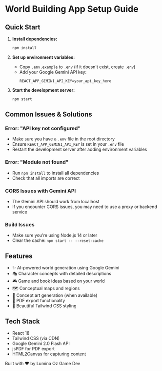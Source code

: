 # World Building App Setup Guide

## Quick Start

1. **Install dependencies:**
   ```bash
   npm install
   ```

2. **Set up environment variables:**
   - Copy `.env.example` to `.env` (if it doesn't exist, create `.env`)
   - Add your Google Gemini API key:
     ```
     REACT_APP_GEMINI_API_KEY=your_api_key_here
     ```

3. **Start the development server:**
   ```bash
   npm start
   ```

## Common Issues & Solutions

### Error: "API key not configured"
- Make sure you have a `.env` file in the root directory
- Ensure `REACT_APP_GEMINI_API_KEY` is set in your `.env` file
- Restart the development server after adding environment variables

### Error: "Module not found"
- Run `npm install` to install all dependencies
- Check that all imports are correct

### CORS Issues with Gemini API
- The Gemini API should work from localhost
- If you encounter CORS issues, you may need to use a proxy or backend service

### Build Issues
- Make sure you're using Node.js 14 or later
- Clear the cache: `npm start -- --reset-cache`

## Features

- ✨ AI-powered world generation using Google Gemini
- 🎭 Character concepts with detailed descriptions
- 🎮 Game and book ideas based on your world
- 🗺️ Conceptual maps and regions
- 🎨 Concept art generation (when available)
- 📄 PDF export functionality
- 🎨 Beautiful Tailwind CSS styling

## Tech Stack

- React 18
- Tailwind CSS (via CDN)
- Google Gemini 2.0 Flash API
- jsPDF for PDF export
- HTML2Canvas for capturing content

Built with ❤️ by Lumina Oz Game Dev
